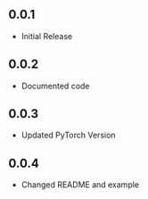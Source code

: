 ## 0.0.1

* Initial Release

## 0.0.2

* Documented code

## 0.0.3

* Updated PyTorch Version

## 0.0.4

* Changed README and example
